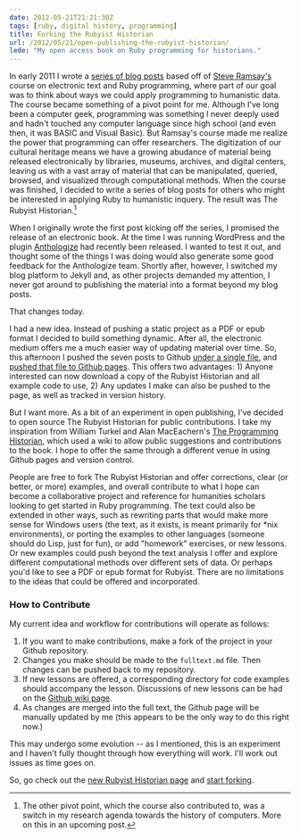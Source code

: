 ```yaml
---
date: 2012-05-21T21:21:30Z
tags: [ruby, digital history, programming]
title: Forking the Rubyist Historian
url: /2012/05/21/open-publishing-the-rubyist-historian/
lede: "My open access book on Ruby programming for historians."
---
```


In early 2011 I wrote a [series of blog posts](http://www.jasonheppler.org/2010/12/29/the-rubyist-historian-getting-started.html) based off of [Steve Ramsay's](http://lenz.unl.edu/) course on electronic text and Ruby programming, where part of our goal was to think about ways we could apply programming to humanistic data. The course became something of a pivot point for me. Although I've long been a computer geek, programming was something I never deeply used and hadn't touched any computer language since high school (and even then, it was BASIC and Visual Basic). But Ramsay's course made me realize the power that programming can offer researchers. The digitization of our cultural heritage means we have a growing abudance of material being released electronically by libraries, museums, archives, and digital centers, leaving us with a vast array of material that can be manipulated, queried, browsed, and visualized through computational methods. When the course was finished, I decided to write a series of blog posts for others who might be interested in applying Ruby to humanistic inquery. The result was The Rubyist Historian.[^rubyfork]

When I originally wrote the first post kicking off the series, I promised the release of an electronic book. At the time I was running WordPress and the plugin [Anthologize](http://anthologize.org/) had recently been released. I wanted to test it out, and thought some of the things I was doing would also generate some good feedback for the Anthologize team. Shortly after, however, I switched my blog platform to Jekyll and, as other projects demanded my attention, I never got around to publishing the material into a format beyond my blog posts.

That changes today. 

I had a new idea. Instead of pushing a static project as a PDF or epub format I decided to build something dynamic. After all, the electronic medium offers me a much easier way of updating material over time. So, this afternoon I pushed the seven posts to Github [under a single file](https://github.com/hepplerj/rubyist-historian/blob/master/fulltext.md), and [pushed that file to Github pages](http://hepplerj.github.com/rubyist-historian/). This offers two advantages: 1) Anyone interested can now download a copy of the Rubyist Historian and all example code to use, 2) Any updates I make can also be pushed to the page, as well as tracked in version history.

But I want more. As a bit of an experiment in open publishing, I've decided to open source The Rubyist Historian for public contributions. I take my inspiration from William Turkel and Alan MacEachern's [The Programming Historian](http://www.niche-canada.org/programming-historian), which used a wiki to allow public suggestions and contributions to the book. I hope to offer the same through a different venue in using Github pages and version control.

People are free to fork The Rubyist Historian and offer corrections, clear (or better, or more) examples, and overall contribute to what I hope can become a collaborative project and reference for humanities scholars looking to get started in Ruby programming. The text could also be extended in other ways, such as rewriting parts that would make more sense for Windows users (the text, as it exists, is meant primarily for *nix environments), or porting the examples to other languages (someone should do Lisp, just for fun), or add "homework" exercises, or new lessons. Or new examples could push beyond the text analysis I offer and explore different computational methods over different sets of data. Or perhaps you'd like to see a PDF or epub format for Rubyist. There are no limitations to the ideas that could be offered and incorporated.

### How to Contribute

My current idea and workflow for contributions will operate as follows:

1. If you want to make contributions, make a fork of the project in your Github repository.
2. Changes you make should be made to the <code>fulltext.md</code> file. Then changes can be pushed back to my repository.
3. If new lessons are offered, a corresponding directory for code examples should accompany the lesson. Discussions of new lessons can be had on the [Github wiki page](https://github.com/hepplerj/rubyist-historian/wiki). 
4. As changes are merged into the full text, the Github page will be manually updated by me (this appears to be the only way to do this right now.)

This may undergo some evolution -- as I mentioned, this is an experiment and I haven't fully thought through how everything will work. I'll work out issues as time goes on.

So, go check out the [new Rubyist Historian page](http://hepplerj.github.com/rubyist-historian/) and [start forking](https://github.com/hepplerj/rubyist-historian/).

[^rubyfork]: The other pivot point, which the course also contributed to, was a switch in my research agenda towards the history of computers. More on this in an upcoming post.
